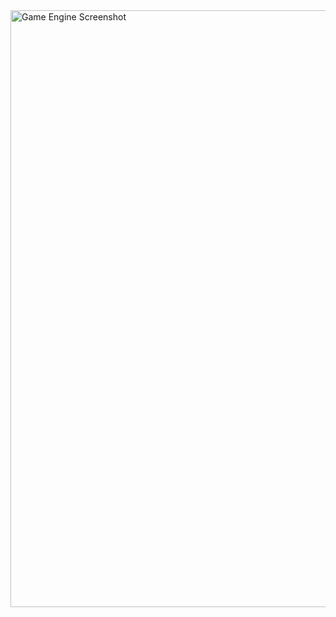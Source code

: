 
<img width="955" alt="Game Engine Screenshot" src="https://github.com/DiegoWearden/Game-Engine/assets/127784381/7b84ba6f-66a7-4473-b76f-91a704dafff8">
